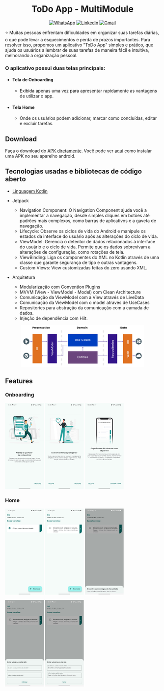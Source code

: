 <h1 align="center">ToDo App - MultiModule</h1>

<p align="center">
  <a href="https://wa.me/+5574999637391"><img alt="WhatsApp" src="https://img.shields.io/badge/WhatsApp-25D366?style=for-the-badge&logo=whatsapp&logoColor=white"/></a>
  <a href="https://www.linkedin.com/in/pedro-henrique-de-souza-araujo/"><img alt="Linkedin" src="https://img.shields.io/badge/LinkedIn-0077B5?style=for-the-badge&logo=linkedin&logoColor=white"/></a>
  <a href="mailto:pedro.steam2016@hotmail.com"><img alt="Gmail" src="https://img.shields.io/badge/Gmail-D14836?style=for-the-badge&logo=gmail&logoColor=white"/></a>
</p>

<p align="center">  

⭐ Muitas pessoas enfrentam dificuldades em organizar suas tarefas diárias, o que pode levar a esquecimentos e perda de prazos importantes. Para resolver isso, propomos um aplicativo "ToDo App" simples e prático, que ajuda os usuários a lembrar de suas tarefas de maneira fácil e intuitiva, melhorando a organização pessoal.

### O aplicativo possui duas telas principais:
- #### Tela de Onboarding
  - Exibida apenas uma vez para apresentar rapidamente as vantagens de utilizar o app.
 
- #### Tela Home
  - Onde os usuários podem adicionar, marcar como concluídas, editar e excluir tarefas.
</p>
  
## Download
Faça o download do <a href="apk/todoapp.apk?raw=true">APK diretamente</a>. Você pode ver <a href="https://www.google.com/search?q=como+instalar+um+apk+no+android">aqui</a> como instalar uma APK no seu aparelho android.
## Tecnologias usadas e bibliotecas de código aberto

- [Linguagem Kotlin](https://kotlinlang.org/)

- Jetpack
  - Navigation Component: O Navigation Component ajuda você a implementar a navegação, desde simples cliques em botões até padrões mais complexos, como barras de aplicativos e a gaveta de navegação.
  - Lifecycle: Observe os ciclos de vida do Android e manipule os estados da interface do usuário após as alterações do ciclo de vida.
  - ViewModel: Gerencia o detentor de dados relacionados à interface do usuário e o ciclo de vida. Permite que os dados sobrevivam a alterações de configuração, como   rotações de tela.
  - ViewBinding: Liga os componentes do XML no Kotlin através de uma classe que garante segurança de tipo e outras vantagens.
  - Custom Views: View customizadas feitas do zero usando XML.

- Arquitetura
  - Modularização com Convention Plugins   
  - MVVM (View - ViewModel - Model) com Clean Architecture
  - Comunicação da ViewModel com a View através de LiveData
  - Comunicação da ViewModel com o model através de UseCases
  - Repositories para abstração da comunicação com a camada de dados.
  - Injeção de dependência com Hilt.

<p float="left" align="center">
 <img src="prints/arch2.png" width="80%"/>
</p>

## Features

### Onboarding
<p float="left" align="left">
  <img src="prints/onboarding1.jpeg" width="25%"/>
  <img src="prints/onboarding2.jpeg" width="25%"/>
  <img src="prints/onboarding3.jpeg" width="25%"/>
</p>

### Home
<p float="left" align="left">
  <img src="prints/home_sem_tarefa.jpeg" width="25%"/>
  <img src="prints/home_com_tarefa.jpeg" width="25%"/>
  <img src="prints/detalhe.jpeg" width="25%"/>
</p>
<p float="left" align="left">
  <img src="prints/criar.jpeg" width="25%"/>
  <img src="prints/editar.jpeg" width="25%"/>

</p>
